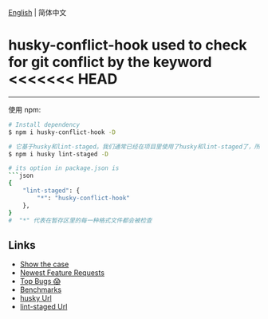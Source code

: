 [English](./README.md) | 简体中文

# husky-conflict-hook used to check for git conflict by the keyword <<<<<<< HEAD

---

使用 npm:

````bash
# Install dependency
$ npm i husky-conflict-hook -D

# 它基于husky和lint-staged。我们通常已经在项目里使用了husky和lint-staged了，所以我没有把它们放进去dependencies中。你也可以单独安装它们，因为husky版本不同，可能会在配置husky的配置有些许不一样，具体要看husky各版本的文档
$ npm i husky lint-staged -D

# its option in package.json is
```json
{
    "lint-staged": {
        "*": "husky-conflict-hook"
    },
}
#  "*" 代表在暂存区里的每一种格式文件都会被检查
````

## Links

-   [Show the case](https://github.com/Ka-Houl/husky-conflict-hook-case)
-   [Newest Feature Requests](https://github.com/Ka-Houl/husky-conflict-hook)
-   [Top Bugs 😱](https://github.com/Ka-Houl/husky-conflict-hook/issues)
-   [Benchmarks](https://github.com/Ka-Houl/husky-conflict-hook#readme)
-   [husky Url](https://www.npmjs.com/package/husky)
-   [lint-staged Url](https://www.npmjs.com/package/lint-staged)
